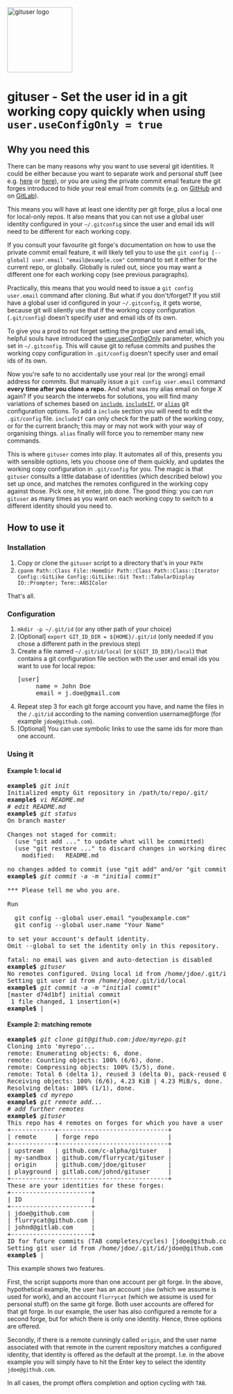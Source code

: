 <img src="https://condition-alpha.com/software/images/gituser.png" width="150px" alt="gituser logo" />

# gituser - Set the user id in a git working copy quickly when using `user.useConfigOnly = true`


## Why you need this

There can be many reasons why you want to use several git identities. It could be either because you want to separate work and personal stuff (see e.g. [here](https://blog.stevenocchipinti.com/2016/12/28/different-author-email-addresses-per-git-repository/) or [here](https://collectiveidea.com/blog/archives/2016/04/04/multiple-personalities-in-git)), or you are using the private commit email feature the git forges introduced to hide your real email from commits (e.g. on [GitHub](https://github.blog/2017-04-11-private-emails-now-more-private/) and on [GitLab](https://gitlab.com/help/user/profile/index?target=_blank#private-commit-email)).

This means you will have at least one identity per git forge, plus a local one for local-only repos. It also means that you can not use a global user identity configured in your `~/.gitconfig` since the user and email ids will need to be different for each working copy.

If you consult your favourite git forge's documentation on how to use the private commit email feature, it will likely tell you to use the `git config [--global] user.email "email@example.com"` command to set it either for the current repo, or globally. Globally is ruled out, since you may want a different one for each working copy (see previous paragraphs).

Practically, this means that you would need to issue a `git config user.email` command after cloning. But what if you don't/forget? If you still have a global user id configured in your `~/.gitconfig`, it gets worse, because git will silently use that if the working copy configuration (`.git/config`) doesn't specify user and email ids of its own.

To give you a prod to not forget setting the proper user and email ids, helpful souls have introduced the [user.useConfigOnly](https://git-scm.com/docs/git-config?source=post_page---------------------------#Documentation/git-config.txt-useruseConfigOnly) parameter, which you set in `~/.gitconfig`. This will cause git to refuse commits and pushes the working copy configuration in `.git/config` doesn't specify user and email ids of its own.

Now you're safe to no accidentally use your real (or the wrong) email address for commits. But manually issue a `git config user.email` command **every time after you clone a repo.** And what was my alias email on forge *X* again? If you search the interwebs for solutions, you will find many variations of schemes based on [`include`](https://git-scm.com/docs/git-config?source=post_page---------------------------#_includes), [`includeIf`](https://git-scm.com/docs/git-config?source=post_page---------------------------#_conditional_includes), or [`alias`](https://git-scm.com/docs/git-config?source=post_page---------------------------#Documentation/git-config.txt-alias) git configuration options. To add a `include` section you will need to edit the `.git/config` file. `includeIf` can only check for the path of the working copy, or for the current branch; this may or may not work with your way of organising things. `alias` finally will force you to remember many new commands.

This is where `gituser` comes into play. It automates all of this, presents you with sensible options, lets you choose one of them quickly, and updates the working copy configuration in `.git/config` for you. The magic is that `gituser` consults a little database of identities (which described below) you set up once, and matches the remotes configured in the working copy against those. Pick one, hit enter, job done. The good thing: you can run `gituser` as many times as you want on each working copy to switch to a different identity should you need to.


## How to use it


### Installation

1.  Copy or clone the `gituser` script to a directory that's in your `PATH`
2.  `cpanm Path::Class File::HomeDir Path::Class Path::Class::Iterator Config::GitLike Config::GitLike::Git Text::TabularDisplay IO::Prompter; Term::ANSIColor`

That's all.


### Configuration

1. `mkdir -p ~/.git/id` (or any other path of your choice)
2. \[Optional\] `export GIT_ID_DIR = ${HOME}/.git/id` (only needed if you chose a different path in the previous step)
3. Create a file named `~/.git/id/local` (or `${GIT_ID_DIR}/local`) that contains a git configuration file section with the user and email ids you want to use for local repos:
   <pre>
   [user]
        name = John Doe
        email = j.doe@gmail.com
   </pre>
4. Repeat step 3 for each git forge account you have, and name the files in the `/.git/id` according to the naming convention username@forge (for example `jdoe@github.com`).
5. \[Optional\] You can use symbolic links to use the same ids for more than one account.


### Using it

#### Example 1: local id
<pre><b>example$</b> <i>git init</i>
Initialized empty Git repository in /path/to/repo/.git/
<b>example$</b> <i>vi README.md</i>
<i># edit README.md</i>
<b>example$</b> <i>git status</i>
On branch master

Changes not staged for commit:
  (use "git add <file>..." to update what will be committed)
  (use "git restore <file>..." to discard changes in working directory)
	modified:   README.md

no changes added to commit (use "git add" and/or "git commit -a")
<b>example$</b> <i>git commit -a -m "initial commit"</i>

*** Please tell me who you are.

Run

  git config --global user.email "you@example.com"
  git config --global user.name "Your Name"

to set your account's default identity.
Omit --global to set the identity only in this repository.

fatal: no email was given and auto-detection is disabled
<b>example$</b> <i>gituser</i>
No remotes configured. Using local id from /home/jdoe/.git/id/local.
Setting git user id from /home/jdoe/.git/id/local
<b>example$</b> <i>git commit -a -m "initial commit"</i>
[master d74d1bf] initial commit
 1 file changed, 1 insertion(+)
<b>example$</b> |</pre>

#### Example 2: matching remote
<pre><b>example$</b> <i>git clone git@github.com:jdoe/myrepo.git</i>
Cloning into 'myrepo'...
remote: Enumerating objects: 6, done.
remote: Counting objects: 100% (6/6), done.
remote: Compressing objects: 100% (5/5), done.
remote: Total 6 (delta 1), reused 3 (delta 0), pack-reused 0
Receiving objects: 100% (6/6), 4.23 KiB | 4.23 MiB/s, done.
Resolving deltas: 100% (1/1), done.
<b>example$</b> <i>cd myrepo</i>
<b>example$</b> <i>git remote add...</i>
<i># add further remotes</i>
<b>example$</b> <i>gituser</i>
This repo has 4 remotes on forges for which you have a user ID:
+------------+------------------------------+
| remote     | forge repo                   |
+------------+------------------------------+
| upstream   | github.com/c-alpha/gituser   |
| my-sandbox | github.com/flurrycat/gituser |
| origin     | github.com/jdoe/gituser      |
| playground | gitlab.com/johnd/gituser     |
+------------+------------------------------+
These are your identities for these forges:
+----------------------+
| ID                   |
+----------------------+
| jdoe@github.com      |
| flurrycat@github.com |
| johnd@gitlab.com     |
+----------------------+
ID for future commits (TAB completes/cycles) [jdoe@github.com]: <i>ENTER</i>
Setting git user id from /home/jdoe/.git/id/jdoe@github.com
<b>example$</b> |</pre>

This example shows two features.

First, the script supports more than one account per git forge. In
the above, hypothetical example, the user has an account `jdoe`
(which we assume is used for work), and an account `flurrycat`
(which we assume is used for personal stuff) on the same git
forge. Both user accounts are offered for that git forge. In our
example, the user has also configured a remote for a second forge,
but for which there is only one identity. Hence, three options are
offered.

Secondly, if there is a remote cunningly called `origin`, and the
user name associated with that remote in the current repository
matches a configured identity, that identity is offered as the
default at the prompt. I.e. in the above example you will simply
have to hit the Enter key to select the identity
`jdoe@github.com`.

In all cases, the prompt offers completion and option cycling with
`TAB`.
